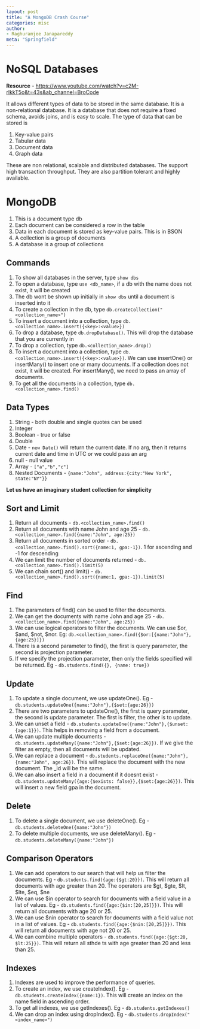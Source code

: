 ```yaml
---
layout: post
title: "A MongoDB Crash Course"
categories: misc
author:
- Raghuramjee Janapareddy
meta: "Springfield"
---
```


# NoSQL Databases

**Resource** - https://www.youtube.com/watch?v=c2M-rlkkT5o&t=43s&ab_channel=BroCode

It allows different types of data to be stored in the same database. It is a non-relational database. It is a database that does not require a fixed schema, avoids joins, and is easy to scale. The type of data that can be stored is
1. Key-value pairs
2. Tabular data
3. Document data
4. Graph data

These are non relational, scalable and distributed databases. The support high transaction throughput. They are also partition tolerant and highly available.

# MongoDB
1. This is a document type db
2. Each document can be considered a row in the table
3. Data in each document is stored as key-value pairs. This is in BSON
4. A collection is a group of documents
5. A database is a group of collections

## Commands
1. To show all databases in the server, type `show dbs`
2. To open a database, type `use <db_name>`, if a db with the name does not exist, it will be created
3. The db wont be shown up initially in `show dbs` until a document is inserted into it
4. To create a collection in the db, type `db.createCollection("<collection_name>")`
5. To insert a document into a collection, type `db.<collection_name>.insert({<key>:<value>})`
6. To drop a database, type `db.dropDatabase()`. This will drop the database that you are currently in
7. To drop a collection, type `db.<collection_name>.drop()`
8. To insert a document into a collection, type `db.<collection_name>.insert({<key>:<value>})`. We can use insertOne() or insertMany() to insert one or many documents. If a collection does not exist, it will be created. For insertMany(), we need to pass an array of documents.
9. To get all the documents in a collection, type `db.<collection_name>.find()`

## Data Types
1. String - both double and single quotes can be used
2. Integer 
3. Boolean - true or false
4. Double
5. Date - `new Date()` will return the current date. If no arg, then it returns current date and time in UTC or we could pass an arg
6. null - null value
7. Array - `["a","b","c"]`
8. Nested Documents - `{name:"John", address:{city:"New York", state:"NY"}}`

**Let us have an imaginary student collection for simplicity**

## Sort and Limit
1. Return all documents - `db.<collection_name>.find()`
2. Return all documents with name John and age 25 - `db.<collection_name>.find({name:"John", age:25})`
3. Return all documents in sorted order - `db.<collection_name>.find().sort({name:1, gpa:-1})`. 1 for ascending and -1 for descending
4. We can limit the number of documents returned - `db.<collection_name>.find().limit(5)`
5. We can chain sort() and limit() - `db.<collection_name>.find().sort({name:1, gpa:-1}).limit(5)`

## Find
1. The parameters of find() can be used to filter the documents. 
2. We can get the documents with name John and age 25 - `db.<collection_name>.find({name:"John", age:25})`
3. We can use logical operators to filter the documents. We can use $or, $and, $not, $nor. Eg: `db.<collection_name>.find({$or:[{name:"John"},{age:25}]})`
4. There is a second parameter to find(), the first is query parameter, the second is projection parameter. 
5. If we specify the projection parameter, then only the fields specified will be returned. Eg - `db.students.find({}, {name: true})`

## Update
1. To update a single document, we use updateOne(). Eg - `db.students.updateOne({name:"John"},{$set:{age:26}})`
2. There are two parameters to updateOne(), the first is query parameter, the second is update parameter. The first is filter, the other is to update.
3. We can unset a field - `db.students.updateOne({name:"John"},{$unset:{age:1}})`. This helps in removing a field from a document.
4. We can update multiple documents - `db.students.updateMany({name:"John"},{$set:{age:26}})`. If we give the filter as empty, then all documents will be updated.
5. We can replace a document - `db.students.replaceOne({name:"John"},{name:"John", age:26})`. This will replace the document with the new document. The _id will be the same.
6. We can also insert a field in a document if it doesnt exist - `db.students.updateMany({age:{$exists: false}},{$set:{age:26}})`. This will insert a new field gpa in the document.

## Delete
1. To delete a single document, we use deleteOne(). Eg - `db.students.deleteOne({name:"John"})`
2. To delete multiple documents, we use deleteMany(). Eg - `db.students.deleteMany({name:"John"})`

## Comparison Operators
1. We can add operators to our search that will help us filter the documents. Eg - `db.students.find({age:{$gt:20}})`. This will return all documents with age greater than 20. The operators are $gt, $gte, $lt, $lte, $eq, $ne
2. We can use $in operator to search for documents with a field value in a list of values. Eg - `db.students.find({age:{$in:[20,25]}})`. This will return all documents with age 20 or 25.
3. We can use $nin operator to search for documents with a field value not in a list of values. Eg - `db.students.find({age:{$nin:[20,25]}})`. This will return all documents with age not 20 or 25.
4. We can combine multiple operators - `db.students.find({age:{$gt:20, $lt:25}})`. This will return all sthde ts with age greater than 20 and less than 25.

## Indexes
1. Indexes are used to improve the performance of queries.
2. To create an index, we use createIndex(). Eg - `db.students.createIndex({name:1})`. This will create an index on the name field in ascending order.
3. To get all indexes, we use getIndexes(). Eg - `db.students.getIndexes()`
4. We can drop an index using dropIndex(). Eg - `db.students.dropIndex("<index_name>")`